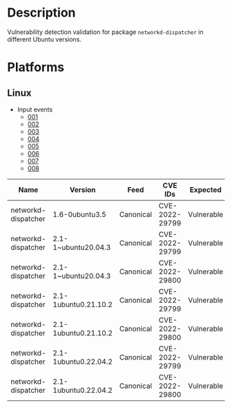# Description

Vulnerability detection validation for package `networkd-dispatcher` in different Ubuntu versions.

# Platforms

## Linux

- Input events
    - [001](input_001.json)
    - [002](input_002.json)
    - [003](input_003.json)
    - [004](input_004.json)
    - [005](input_005.json)
    - [006](input_006.json)
    - [007](input_007.json)
    - [008](input_008.json)


| Name                   | Version              | Feed      | CVE IDs          | Expected    |
|------------------------|----------------------|-----------|------------------|-------------|
| networkd-dispatcher    | 1.6-0ubuntu3.5       | Canonical | CVE-2022-29799   | Vulnerable  |
| networkd-dispatcher    | 2.1-1~ubuntu20.04.3  | Canonical | CVE-2022-29799   | Vulnerable  |
| networkd-dispatcher    | 2.1-1~ubuntu20.04.3  | Canonical | CVE-2022-29800   | Vulnerable  |
| networkd-dispatcher    | 2.1-1ubuntu0.21.10.2 | Canonical | CVE-2022-29799   | Vulnerable  |
| networkd-dispatcher    | 2.1-1ubuntu0.21.10.2 | Canonical | CVE-2022-29800   | Vulnerable  |
| networkd-dispatcher    | 2.1-1ubuntu0.22.04.2 | Canonical | CVE-2022-29799   | Vulnerable  |
| networkd-dispatcher    | 2.1-1ubuntu0.22.04.2 | Canonical | CVE-2022-29800   | Vulnerable  |
